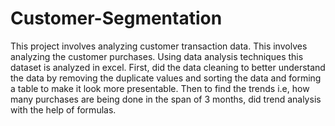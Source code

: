 # Customer-Segmentation
This project involves analyzing customer transaction data. This involves analyzing the customer purchases.
Using data analysis techniques this dataset is analyzed in excel. 
First, did the data cleaning to better understand the data by removing the duplicate values and sorting the data and forming a table to make it look more presentable.
Then to find the trends i.e, how many purchases are being done in the span of 3 months, did trend analysis with the help of formulas.

